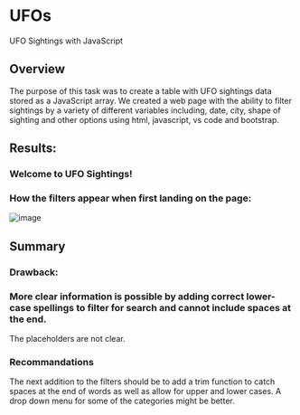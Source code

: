 # UFOs
UFO Sightings with JavaScript

## Overview 
The purpose of this task was to create a table with UFO sightings data stored as a JavaScript array. We created a web page with the ability to filter sightings by a variety of different 
variables including, date, city, shape of sighting and other options using html, javascript, vs code and bootstrap.

## Results:
### Welcome to UFO Sightings! 
### How the filters appear when first landing on the page:
![image](https://user-images.githubusercontent.com/108908214/200185148-c775fee2-f4da-409c-b040-f1dbcf9c2573.png)








## Summary
### Drawback:
### More clear information is possible by adding correct lower-case spellings to filter for search and cannot include spaces at the end.
The placeholders are not clear.

### Recommandations
The next addition to the filters should be to add a trim function to catch spaces at the end of words as well as allow for upper and lower cases.
A drop down menu for some of the categories might be better. 
